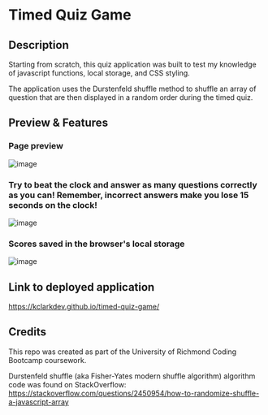 # Timed Quiz Game

## Description

Starting from scratch, this quiz application was built to test my knowledge of javascript functions, local storage, and CSS styling. 

The application uses the Durstenfeld shuffle method to shuffle an array of question that are then displayed in a random order during the timed quiz. 

## Preview & Features

### Page preview

![image](https://github.com/KClarkDev/timed-quiz-game/assets/60265279/22c809b9-cb43-4799-848d-f442a57ecb71)



### Try to beat the clock and answer as many questions correctly as you can! Remember, incorrect answers make you lose 15 seconds on the clock!

![image](https://github.com/KClarkDev/timed-quiz-game/assets/60265279/692c6bc8-e1f4-4073-a00c-9d2e729791ef)


### Scores saved in the browser's local storage

![image](https://github.com/KClarkDev/timed-quiz-game/assets/60265279/772e0fbc-6c12-4ef2-b035-5f9923824834)



## Link to deployed application

https://kclarkdev.github.io/timed-quiz-game/

## Credits

This repo was created as part of the University of Richmond Coding Bootcamp coursework.

Durstenfeld shuffle (aka Fisher-Yates modern shuffle algorithm) algorithm code was found on StackOverflow:
https://stackoverflow.com/questions/2450954/how-to-randomize-shuffle-a-javascript-array
 



